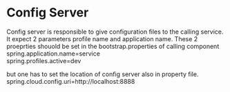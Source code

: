 <h1>Config Server</h1>

Config server is responsible to give configuration files to the calling service. 
It expect 2 parameters  profile name and application name. 
These 2 proeprties shouold be set in the bootstrap.properties of calling component <br>
spring.application.name=service<br>
spring.profiles.active=dev<br>

but one has to set the location of config server also in property file.<br>
spring.cloud.config.uri=http://localhost:8888
